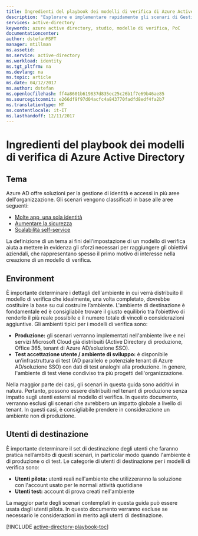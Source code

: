 ```yaml
---
title: Ingredienti del playbook dei modelli di verifica di Azure Active Directory | Microsoft Docs
description: "Esplorare e implementare rapidamente gli scenari di Gestione delle identità e degli accessi"
services: active-directory
keywords: azure active directory, studio, modello di verifica, PoC
documentationcenter: 
author: dstefanMSFT
manager: mtillman
ms.assetid: 
ms.service: active-directory
ms.workload: identity
ms.tgt_pltfrm: na
ms.devlang: na
ms.topic: article
ms.date: 04/12/2017
ms.author: dstefan
ms.openlocfilehash: ff4a8601b619837d835ec25c26b1f7e69b46ae85
ms.sourcegitcommit: e266df9f97d04acfc4a843770fadfd8edf4fa2b7
ms.translationtype: MT
ms.contentlocale: it-IT
ms.lasthandoff: 12/11/2017
---
```

# <a name="azure-active-directory-proof-of-concept-playbook-ingredients"></a>Ingredienti del playbook dei modelli di verifica di Azure Active Directory 

## <a name="theme"></a>Tema
Azure AD offre soluzioni per la gestione di identità e accessi in più aree dell'organizzazione. Gli scenari vengono classificati in base alle aree seguenti: 

* [Molte app, una sola identità](active-directory-playbook-implementation.md#theme---lots-of-apps-one-identity) 
* [Aumentare la sicurezza](active-directory-playbook-implementation.md#theme---increase-your-security) 
* [Scalabilità self-service](active-directory-playbook-implementation.md#theme---scale-with-self-service) 

La definizione di un tema ai fini dell’impostazione di un modello di verifica aiuta a mettere in evidenza gli sforzi necessari per raggiungere gli obiettivi aziendali, che rappresentano spesso il primo motivo di interesse nella creazione di un modello di verifica. 

## <a name="environment"></a>Environment

È importante determinare i dettagli dell'ambiente in cui verrà distribuito il modello di verifica che idealmente, una volta completato, dovrebbe costituire la base su cui costruire l’ambiente. L'ambiente di destinazione è fondamentale ed è consigliabile trovare il giusto equilibrio tra l’obiettivo di renderlo il più reale possibile e il numero totale di vincoli o considerazioni aggiuntive. Gli ambienti tipici per i modelli di verifica sono:
* **Produzione:** gli scenari verranno implementati nell'ambiente live e nei servizi Microsoft Cloud già distribuiti (Active Directory di produzione, Office 365, tenant di Azure AD/soluzione SSO). 
* **Test accettazione utente / ambiente di sviluppo:** è disponibile un’infrastruttura di test (AD parallelo e potenziale tenant di Azure AD/soluzione SSO) con dati di test analoghi alla produzione. In genere, l'ambiente di test viene condiviso tra più progetti dell'organizzazione.

Nella maggior parte dei casi, gli scenari in questa guida sono additivi in natura. Pertanto, possono essere distribuiti nel tenant di produzione senza impatto sugli utenti esterni al modello di verifica. In questo documento, verranno esclusi gli scenari che avrebbero un impatto globale a livello di tenant. In questi casi, è consigliabile prendere in considerazione un ambiente non di produzione. 


## <a name="target-users"></a>Utenti di destinazione

È importante determinare il set di destinazione degli utenti che faranno pratica nell’ambito di questi scenari, in particolar modo quando l'ambiente è di produzione o di test. Le categorie di utenti di destinazione per i modelli di verifica sono:
* **Utenti pilota:** utenti reali nell'ambiente che utilizzeranno la soluzione con l'account usato per le normali attività quotidiane
* **Utenti test:** account di prova creati nell'ambiente 

La maggior parte degli scenari contemplati in questa guida può essere usata dagli utenti pilota. In questo documento verranno escluse se necessario le considerazioni in merito agli utenti di destinazione.


[!INCLUDE [active-directory-playbook-toc](../../includes/active-directory-playbook-steps.md)]